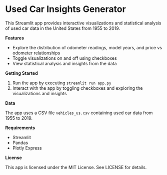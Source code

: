 Used Car Insights Generator
==========================

This Streamlit app provides interactive visualizations and statistical analysis of used car data in the United States from 1955 to 2019.

**Features**

* Explore the distribution of odometer readings, model years, and price vs odometer relationships
* Toggle visualizations on and off using checkboxes
* View statistical analysis and insights from the data

**Getting Started**

1. Run the app by executing `streamlit run app.py`
2. Interact with the app by toggling checkboxes and exploring the visualizations and insights

**Data**

The app uses a CSV file `vehicles_us.csv` containing used car data from 1955 to 2019.

**Requirements**

* Streamlit
* Pandas
* Plotly Express

**License**

This app is licensed under the MIT License. See LICENSE for details.
